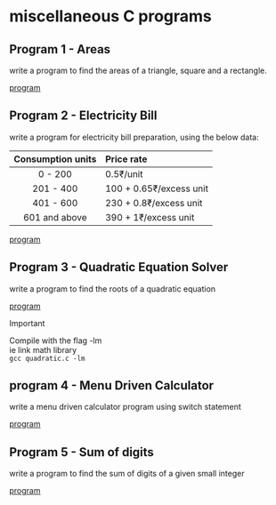 # miscellaneous C programs

## Program 1 - Areas

write a program to find the areas of a triangle, square and a rectangle.

[program](./areas.c)

## Program 2 - Electricity Bill

write a program for electricity bill preparation, using the below data:

| Consumption units | Price rate |
| :-----------------: | :-------    |
| 0 - 200 | 0.5₹/unit|
| 201 - 400 | 100 + 0.65₹/excess unit |
| 401 - 600 | 230 + 0.8₹/excess unit|
| 601 and above | 390 + 1₹/excess unit |

[program](./billprep.c)

## Program 3 - Quadratic Equation Solver 

write a program to find the roots of a quadratic equation

[program](./quadratic.c)

> [!IMPORTANT]
> Compile with the flag -lm \
> ie link math library \
> `gcc quadratic.c -lm`

## program 4 - Menu Driven Calculator

write a menu driven calculator program using switch statement

[program](./calculuator.c)

## Program 5 - Sum of digits

write a program to find the sum of digits of a given small integer

[program](./sumofdigits.c)


